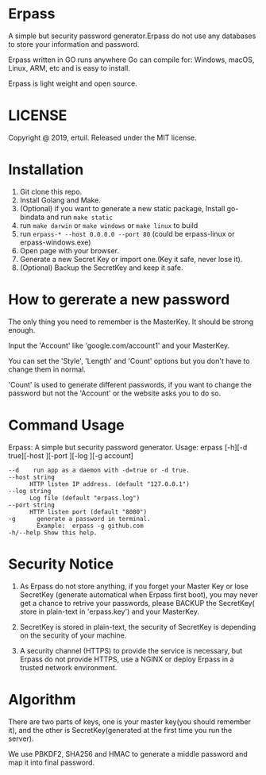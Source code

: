 # Erpass
A simple but security password generator.Erpass do not use any databases to store your information and password.

Erpass written in GO runs anywhere Go can compile for: Windows, macOS, Linux, ARM, etc and is easy to install.

Erpass is light weight and open source.

# LICENSE 

Copyright @ 2019, ertuil. Released under the MIT license.

# Installation

1. Git clone this repo.
2. Install Golang and Make.
3. (Optional) if you want to generate a new static package, Install go-bindata and run `make static`
4. run `make darwin` or `make windows` or `make linux` to build
5. run `erpass-* --host 0.0.0.0 --port 80` (could be erpass-linux or erpass-windows.exe) 
6. Open page with your browser.
7. Generate a new Secret Key or import one.(Key it safe, never lose it).
8. (Optional) Backup the SecretKey and keep it safe.

# How to gererate a new password

The only thing you need to remember is the MasterKey. It should be strong enough.

Input the 'Account' like 'google.com/account1' and your MasterKey.

You can set the 'Style', 'Length' and 'Count' options but you don't have to change them in normal.

'Count' is used to generate different passwords, if you want to change the password but not the 'Account' or the website asks you to do so.

# Command Usage

Erpass: A simple but security password generator.
Usage: erpass [-h][-d true][-host <host>][-port <port>][-log <logfile>][-g account]

	--d    run app as a daemon with -d=true or -d true.
	--host string
		  HTTP listen IP address. (default "127.0.0.1")
	--log string
		  Log file (default "erpass.log")
	--port string
		  HTTP listen port (default "8080")
	-g  	generate a password in terminal.
			Example:  erpass -g github.com
	-h/--help Show this help.

# Security Notice

1. As Erpass do not store anything, if you forget your Master Key or lose SecretKey (generate automatical when Erpass first boot), you may 
never get a chance to retrive your passwords, please BACKUP the SecretKey( store in plain-text in 'erpass.key') and your MasterKey.

2. SecretKey is stored in plain-text, the security of SecretKey is depending on the security of your machine.

3. A security channel (HTTPS) to provide the service is necessary, but Erpass do not provide HTTPS, use a NGINX or deploy Erpass in a trusted network environment.

# Algorithm

There are two parts of keys, one is your master key(you should remember it), and the other is SecretKey(generated at the first time you run the server).

We use PBKDF2, SHA256 and HMAC to generate a middle password and map it 
into final password.

